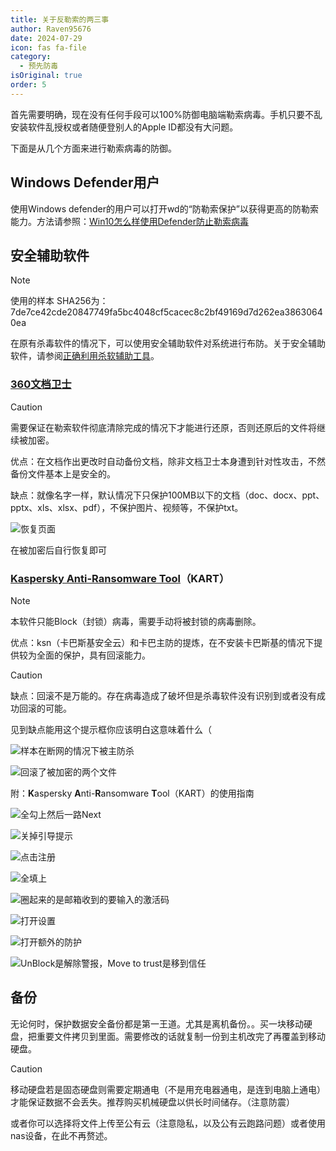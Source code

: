 ```yaml
---
title: 关于反勒索的两三事
author: Raven95676
date: 2024-07-29
icon: fas fa-file
category:
  - 预先防毒
isOriginal: true
order: 5
---
```

首先需要明确，现在没有任何手段可以100%防御电脑端勒索病毒。手机只要不乱安装软件乱授权或者随便登别人的Apple ID都没有大问题。

下面是从几个方面来进行勒索病毒的防御。

## Windows Defender用户

使用Windows defender的用户可以打开wd的“防勒索保护”以获得更高的防勒索能力。方法请参照：[Win10怎么样使用Defender防止勒索病毒](https://jingyan.baidu.com/article/495ba841b715e538b20ede66.html)

## 安全辅助软件

> [!note]
> 使用的样本 SHA256为：7de7ce42cde20847749fa5bc4048cf5cacec8c2bf49169d7d262ea38630640ea

在原有杀毒软件的情况下，可以使用安全辅助软件对系统进行布防。关于安全辅助软件，请参阅[正确利用杀软辅助工具](https://raven95676.github.io/prevention/6_auxiliary_antivirus.html)。

### [360文档卫士](https://weishi.360.cn/wendangweishi.html)

> [!caution]
> 需要保证在勒索软件彻底清除完成的情况下才能进行还原，否则还原后的文件将继续被加密。

优点：在文档作出更改时自动备份文档，除非文档卫士本身遭到针对性攻击，不然备份文件基本上是安全的。

缺点：就像名字一样，默认情况下只保护100MB以下的文档（doc、docx、ppt、pptx、xls、xlsx、pdf），不保护图片、视频等，不保护txt。

![恢复页面](https://ooo.0x0.ooo/2024/08/02/OtMFVF.png)

在被加密后自行恢复即可

### [Kaspersky Anti-Ransomware Tool](https://www.kaspersky.com/anti-ransomware-tool)（KART）

> [!note]
> 本软件只能Block（封锁）病毒，需要手动将被封锁的病毒删除。

优点：ksn（卡巴斯基安全云）和卡巴主防的提炼，在不安装卡巴斯基的情况下提供较为全面的保护，具有回滚能力。

> [!caution]
> 缺点：回滚不是万能的。存在病毒造成了破坏但是杀毒软件没有识别到或者没有成功回滚的可能。
>
> 见到缺点能用这个提示框你应该明白这意味着什么（

![样本在断网的情况下被主防杀](https://ooo.0x0.ooo/2024/08/02/OtM1Qb.png)

![回滚了被加密的两个文件](https://ooo.0x0.ooo/2024/08/02/OtM73l.png)

附：**K**aspersky **A**nti-**R**ansomware **T**ool（KART）的使用指南

![全勾上然后一路Next](https://ooo.0x0.ooo/2024/08/02/OtMprC.png)

![关掉引导提示](https://ooo.0x0.ooo/2024/08/02/OtMmqN.png)

![点击注册](https://ooo.0x0.ooo/2024/08/02/OtMyVS.png)

![全填上](https://ooo.0x0.ooo/2024/08/02/OtMZbK.png)

![圈起来的是邮箱收到的要输入的激活码](https://ooo.0x0.ooo/2024/08/02/OtMvma.png)

![打开设置](https://ooo.0x0.ooo/2024/08/02/OtMeig.png)

![打开额外的防护](https://ooo.0x0.ooo/2024/08/02/OtMr4B.png)

![UnBlock是解除警报，Move to trust是移到信任](https://ooo.0x0.ooo/2024/08/02/OtMA2s.png)

## 备份

无论何时，保护数据安全备份都是第一王道。尤其是离机备份。。买一块移动硬盘，把重要文件拷贝到里面。需要修改的话就复制一份到主机改完了再覆盖到移动硬盘。

> [!caution]
> 移动硬盘若是固态硬盘则需要定期通电（不是用充电器通电，是连到电脑上通电）才能保证数据不会丢失。推荐购买机械硬盘以供长时间储存。（注意防震）

或者你可以选择将文件上传至公有云（注意隐私，以及公有云跑路问题）或者使用nas设备，在此不再赘述。
